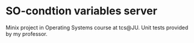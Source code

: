 # SO-condtion variables server
Minix project in Operating Systems course at tcs@JU.
Unit tests provided by my professor.

